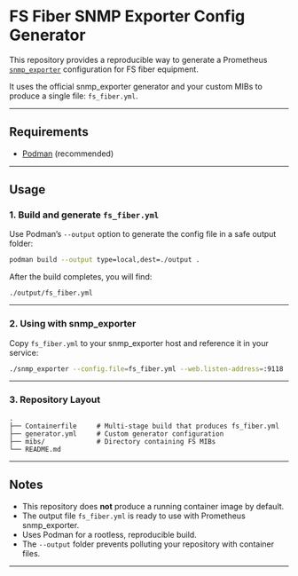 # FS Fiber SNMP Exporter Config Generator

This repository provides a reproducible way to generate a Prometheus
[`snmp_exporter`](https://github.com/prometheus/snmp_exporter) configuration
for FS fiber equipment.

It uses the official snmp_exporter generator and your custom MIBs to produce
a single file: `fs_fiber.yml`.

---

## Requirements

- [Podman](https://podman.io/) (recommended)  

---

## Usage

### 1. Build and generate `fs_fiber.yml`

Use Podman’s `--output` option to generate the config file in a safe output folder:

```bash
podman build --output type=local,dest=./output .
```

After the build completes, you will find:

```
./output/fs_fiber.yml
```

---

### 2. Using with snmp_exporter

Copy `fs_fiber.yml` to your snmp_exporter host and reference it in your service:

```bash
./snmp_exporter --config.file=fs_fiber.yml --web.listen-address=:9118
```

---

### 3. Repository Layout

```
.
├── Containerfile     # Multi-stage build that produces fs_fiber.yml
├── generator.yml     # Custom generator configuration
├── mibs/             # Directory containing FS MIBs
└── README.md
```

---

## Notes

- This repository does **not** produce a running container image by default.  
- The output file `fs_fiber.yml` is ready to use with Prometheus snmp_exporter.  
- Uses Podman for a rootless, reproducible build.  
- The `--output` folder prevents polluting your repository with container files.

---

